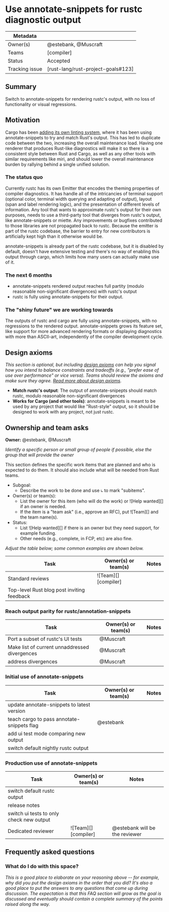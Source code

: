 # Use annotate-snippets for rustc diagnostic output

| Metadata       |                                    |
|----------------|------------------------------------|
| Owner(s)       | @estebank, @Muscraft               |
| Teams          | [compiler]                         |
| Status         | Accepted                           |
| Tracking issue | [rust-lang/rust-project-goals#123] |


## Summary

Switch to annotate-snippets for rendering rustc's output, with no loss of functionality or visual regressions.

## Motivation

Cargo has been [adding its own linting system][cargo-lints], where it has been using annotate-snippets to try and match Rust's output. This has led to duplicate code between the two, increasing the overall maintenance load. Having one renderer that produces Rust-like diagnostics will make it so there is a consistent style between Rust and Cargo, as well as any other tools with similar requirements like miri, and should lower the overall maintenance burden by rallying behind a single unified solution.

### The status quo

Currently rustc has its own Emitter that encodes the theming properties of compiler diagnostics. It has handle all of the intricancies of terminal support (optional color, terminal width querying and adapting of output), layout (span and label rendering logic), and the presentation of different levels of information. Any tool that wants to approximate rustc's output for their own purposes, needs to use a third-party tool that diverges from rustc's output, like annotate-snippets or miette. Any improvements or bugfixes contributed to those libraries are not propagated back to rustc. Because the emitter is part of the rustc codebase, the barrier to entry for new contributors is artificially kept high than it otherwise would be.

annotate-snippets is already part of the rustc codebase, but it is disabled by default, doesn't have extensive testing and there's no way of enabling this output through cargo, which limits how many users can actually make use of it.

### The next 6 months

- annotate-snippets rendered output reaches full partity (modulo reasonable non-significant divergences) with rustc's output
- rustc is fully using annotate-snippets for their output.

### The "shiny future" we are working towards

The outputs of rustc and cargo are fully using annotate-snippets, with no regressions to the rendered output. annotate-snippets grows its feature set, like support for more advanced rendering formats or displaying diagnostics with more than ASCII-art, independently of the compiler development cycle.

## Design axioms

*This section is optional, but including [design axioms][da] can help you signal how you intend to balance constraints and tradeoffs (e.g., "prefer ease of use over performance" or vice versa). Teams should review the axioms and make sure they agree. [Read more about design axioms][da].*


- **Match rustc's output**: The output of annotate-snipepts should match rustc, modulo reasonable non-significant divergences
- **Works for Cargo (and other tools)**: annotate-snippets is meant to be used by any project that would like "Rust-style" output, so it should be designed to work with any project, not just rustc.


[da]: https://rust-lang.github.io/rust-project-goals/about/design_axioms.html

## Ownership and team asks

**Owner:** @estebank, @Muscraft

*Identify a specific person or small group of people if possible, else the group that will provide the owner*

This section defines the specific work items that are planned and who is expected to do them. It should also include what will be needed from Rust teams.

* Subgoal:
    * Describe the work to be done and use `↳` to mark "subitems".
* Owner(s) or team(s):
    * List the owner for this item (who will do the work) or ![Help wanted][] if an owner is needed.
    * If the item is a "team ask" (i.e., approve an RFC), put ![Team][] and the team name(s).
* Status:
    * List ![Help wanted][] if there is an owner but they need support, for example funding.
    * Other needs (e.g., complete, in FCP, etc) are also fine.

*Adjust the table below; some common examples are shown below.*

| Task                                       | Owner(s) or team(s)  | Notes |
|--------------------------------------------|----------------------|-------|
| Standard reviews                           | ![Team][] [compiler] |       |
| Top-level Rust blog post inviting feedback |                      |       |

### Reach output parity for rustc/annotation-snippets

| Task                                          | Owner(s) or team(s) | Notes |
|-----------------------------------------------|---------------------|-------|
| Port a subset of rustc's UI tests             | @Muscraft           |       |
| Make list of current unnaddressed divergences | @Muscraft           |       |
| address divergences                           | @Muscraft           |       |

### Initial use of annotate-snippets

| Task                                       | Owner(s) or team(s) | Notes |
|--------------------------------------------|---------------------|-------|
| update annotate-snippets to latest version |                     |       |
| teach cargo to pass annotate-snippets flag | @estebank           |       |
| add ui test mode comparing new output      |                     |       |
| switch default nightly rustc output        |                     |       |

### Production use of annotate-snippets

| Task                                     | Owner(s) or team(s)  | Notes                          |
|------------------------------------------|----------------------|--------------------------------|
| switch default rustc output              |                      |                                |
| release notes                            |                      |                                |
| switch ui tests to only check new output |                      |                                |
| Dedicated reviewer                       | ![Team][] [compiler] | @estebank will be the reviewer |

## Frequently asked questions

### What do I do with this space?

*This is a good place to elaborate on your reasoning above -- for example, why did you put the design axioms in the order that you did? It's also a good place to put the answers to any questions that come up during discussion. The expectation is that this FAQ section will grow as the goal is discussed and eventually should contain a complete summary of the points raised along the way.*

[cargo-lints]: https://github.com/rust-lang/cargo/issues/12235